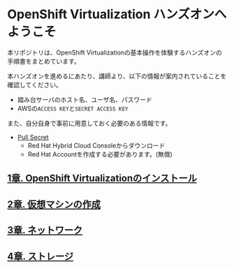 # OpenShift Virtualization ハンズオンへようこそ

本リポジトリは、OpenShift Virtualizationの基本操作を体験するハンズオンの手順書をまとめています。

本ハンズオンを進めるにあたり、講師より、以下の情報が案内されていることを確認してください。

- 踏み台サーバのホスト名、ユーザ名、パスワード
- AWSの`ACCESS KEY`と`SECRET ACCESS KEY`

また、自分自身で事前に用意しておく必要のある情報です。

- [Pull Secret](https://console.redhat.com/openshift/downloads#tool-pull-secret)
    - Red Hat Hybrid Cloud Consoleからダウンロード
    - Red Hat Accountを作成する必要があります。(無償)

## [1章. OpenShift Virtualizationのインストール](1-install.md) 
## [2章. 仮想マシンの作成](2-vm-create.md) 
## [3章. ネットワーク](3-networking.md) 
## [4章. ストレージ](4-storage.md)
